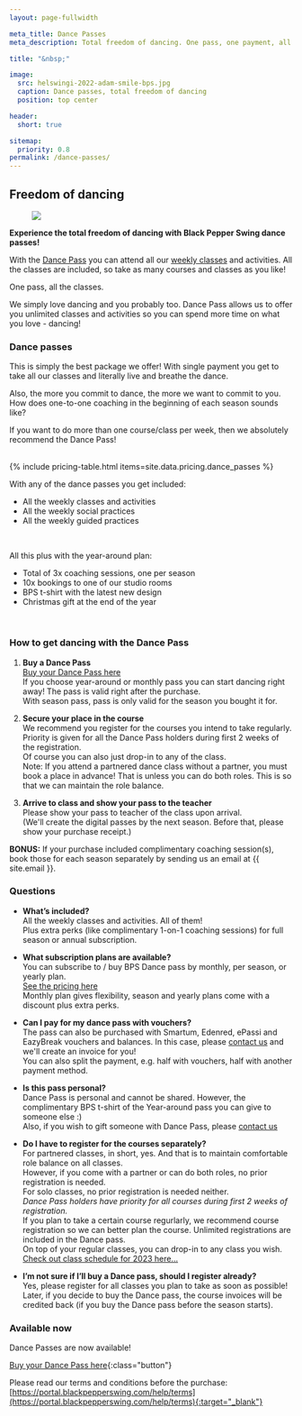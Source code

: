 ```yaml
---
layout: page-fullwidth

meta_title: Dance Passes
meta_description: Total freedom of dancing. One pass, one payment, all the classes.

title: "&nbsp;"

image:
  src: helswingi-2022-adam-smile-bps.jpg
  caption: Dance passes, total freedom of dancing
  position: top center

header:
  short: true

sitemap:
  priority: 0.8
permalink: /dance-passes/
---
```


[1]: #dance-passes

<section class="medium-12 medium-centered columns width-reader" markdown="1">

## Freedom of dancing


<figure class="article-media small-right">
<div class="frame square cover shadow-pop">
<img src="{{ 'teemu-olga-alppitalo-floorwarming.jpg' | imgurl,size:'medium' }}" />
</div>
</figure>

**Experience the total freedom of dancing with Black Pepper Swing dance passes!**

With the [Dance Pass][1] you can attend all our [weekly classes](/courses) and activities. All the classes are included, so take as many courses and classes as you like!

One pass, all the classes.

We simply love dancing and you probably too. Dance Pass allows us to offer you unlimited classes and activities so you can spend more time on what you love - dancing!


### Dance passes

This is simply the best package we offer! With single payment you get to take all our classes and literally live and breathe the dance.

Also, the more you commit to dance, the more we want to commit to you. How does one-to-one coaching in the beginning of each season sounds like?

If you want to do more than one course/class per week, then we absolutely recommend the Dance Pass!

</section>

<section class="medium-12 medium-centered columns"></section>

<section id="pricing" class="medium-12 medium-centered columns">
  <br />
  {% include pricing-table.html items=site.data.pricing.dance_passes %}
</section>

<section class="text-center">
  <p>With any of the dance passes you get included:</p>
  <ul class="list-checkmarks list-center list-fit-content">
    <li>All the weekly classes and activities</li>
    <li>All the weekly social practices</li>
    <li>All the weekly guided practices</li>
  </ul>
  <br />
  <p>All this plus with the year-around plan:</p>
  <ul class="list-checkmarks list-center list-fit-content">
    <li>Total of 3x coaching sessions, one per season</li>
    <li>10x bookings to one of our studio rooms</li>
    <li>BPS t-shirt with the latest new design</li>
    <li>Christmas gift at the end of the year</li>
  </ul>
  <br />
</section>

<section class="medium-12 medium-centered columns width-reader" markdown="1">

### How to get dancing with the Dance Pass

1. **Buy a Dance Pass**  
  [Buy your Dance Pass here][1]  
  If you choose year-around or monthly pass you can start dancing right away! The pass is valid right after the purchase.  
  With season pass, pass is only valid for the season you bought it for.

2. **Secure your place in the course**  
  We recommend you register for the courses you intend to take regularly. Priority is given for all the Dance Pass holders during first 2 weeks of the registration.  
  Of course you can also just drop-in to any of the class.  
  Note: If you attend a partnered dance class without a partner, you must book a place in advance! That is unless you can do both roles. This is so that we can maintain the role balance.

3. **Arrive to class and show your pass to the teacher**  
  Please show your pass to teacher of the class upon arrival.  
  (We'll create the digital passes by the next season. Before that, please show your purchase receipt.)

**BONUS:** If your purchase included complimentary coaching session(s), book those for each season separately by sending us an email at {{ site.email }}.


### Questions

* **What’s included?**  
  All the weekly classes and activities. All of them!  
  Plus extra perks (like complimentary 1-on-1 coaching sessions) for full season or annual subscription.

* **What subscription plans are available?**  
  You can subscribe to / buy BPS Dance pass by monthly, per season, or yearly plan.  
  [See the pricing here](#pricing)  
  Monthly plan gives flexibility, season and yearly plans come with a discount plus extra perks.

* **Can I pay for my dance pass with vouchers?**  
  The pass can also be purchased with Smartum, Edenred, ePassi and EazyBreak vouchers and balances. In this case, please [contact us](/contact) and we'll create an invoice for you!  
  You can also split the payment, e.g. half with vouchers, half with another payment method.

* **Is this pass personal?**  
  Dance Pass is personal and cannot be shared. However, the complimentary BPS t-shirt of the Year-around pass you can give to someone else :)  
  Also, if you wish to gift someone with Dance Pass, please [contact us](/contact)

* **Do I have to register for the courses separately?**  
  For partnered classes, in short, yes. And that is to maintain comfortable role balance on all classes.  
  However, if you come with a partner or can do both roles, no prior registration is needed.  
  For solo classes, no prior registration is needed neither.  
  _Dance Pass holders have priority for all courses during first 2 weeks of registration._  
  If you plan to take a certain course regurlarly, we recommend course registration so we can better plan the course. Unlimited registrations are included in the Dance pass.  
  On top of your regular classes, you can drop-in to any class you wish.  
  [Check out class schedule for 2023 here...](/courses)

* **I’m not sure if I’ll buy a Dance pass, should I register already?**  
  Yes, please register for all classes you plan to take as soon as possible!  
  Later, if you decide to buy the Dance pass, the course invoices will be credited back (if you buy the Dance pass before the season starts).


### Available now

Dance Passes are now available!

[Buy your Dance Pass here][1]{:class="button"}

Please read our terms and conditions before the purchase:  
[https://portal.blackpepperswing.com/help/terms](https://portal.blackpepperswing.com/help/terms){:target="_blank"}

</section>
